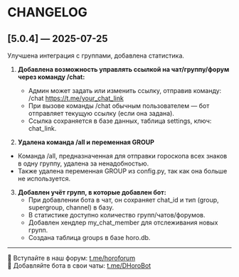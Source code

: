 # CHANGELOG

## [5.0.4] — 2025-07-25

Улучшена интеграция с группами, добавлена статистика.

1. **Добавлена возможность управлять ссылкой на чат/группу/форум через команду /chat:**

   * Админ может задать или изменить ссылку, отправив команду:
     /chat https://t.me/your_chat_link
   * При вызове команды /chat обычным пользователем — бот отправляет текущую ссылку (если она задана).
   * Ссылка сохраняется в базе данных, таблица settings, ключ: chat_link.

2. **Удалена команда /all и переменная GROUP**

* Команда /all, предназначенная для отправки гороскопа всех знаков в одну группу, удалена за ненадобностью.
* Также удалена переменная GROUP из config.py, так как она больше не используется.

3. **Добавлен учёт групп, в которые добавлен бот:**
   - При добавлении бота в чат, он сохраняет chat_id и тип (group, supergroup, channel) в базу.
   - В статистике доступно количество групп/чатов/форумов.
   - Добавлен хендлер my_chat_member для отслеживания новых групп.
   - Создана таблица groups в базе horo.db.

---

💬 Вступайте в наш форум: [t.me/horoforum](https://t.me/horoforum)  
🤖 Добавляйте бота в свои чаты: [t.me/DHoroBot](https://t.me/DHoroBot)